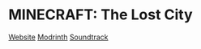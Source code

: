 # MINECRAFT: The Lost City

[Website](https://sites.google.com/view/mc-tlc/home) [Modrinth](https://modrinth.com/project/the-lost-city) [Soundtrack](https://midvightmirage.bandcamp.com/album/minecraft-the-lost-city-ost)
